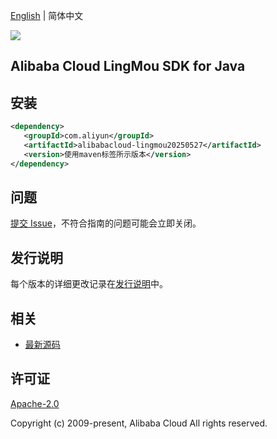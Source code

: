 [English](README.md) | 简体中文

![](https://aliyunsdk-pages.alicdn.com/icons/AlibabaCloud.svg)

## Alibaba Cloud LingMou SDK for Java

## 安装

```xml
<dependency>
   <groupId>com.aliyun</groupId>
   <artifactId>alibabacloud-lingmou20250527</artifactId>
   <version>使用maven标签所示版本</version>
</dependency>
```

## 问题

[提交 Issue](https://github.com/aliyun/alibabacloud-java-async-sdk/issues/new)，不符合指南的问题可能会立即关闭。

## 发行说明

每个版本的详细更改记录在[发行说明](./ChangeLog.txt)中。

## 相关

- [最新源码](https://github.com/aliyun/alibabacloud-async-java-sdk/)

## 许可证

[Apache-2.0](http://www.apache.org/licenses/LICENSE-2.0)

Copyright (c) 2009-present, Alibaba Cloud All rights reserved.
